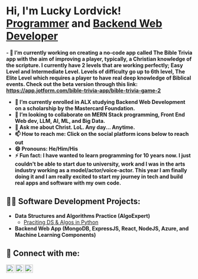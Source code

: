 <h1>Hi, I'm Lucky Lordvick! <br/><a href="https://github.com/LuckyLordvick">Programmer</a> and <a href="https://www.linkedin.com/in//luckylordvick/">Backend Web Developer</a></h1>

<b>- 🔭 I’m currently working on creating a no-code app called The Bible Trivia app with the aim of improving a player, typically, a Christian knowledge of the scripture. I currently have 2 levels that are working perfectly; Easy Level and Intermediate Level. Levels of difficulty go up to 6th level, **The Elite Level** which requires a player to have real deep knowledge of Biblical events. Check out the beta version through this link: https://app.jotform.com/bible-trivia-app/bible-trivia-game-2
- 🌱 I’m currently enrolled in ALX studying Backend Web Development on a scholarship by the Mastercard Foundation.
- 👯 I’m looking to collaborate on MERN Stack programming, Front End Web dev, LLM, AI, ML, and Big Data.
- 💬 Ask me about Christ. LoL. Any day... Anytime.
- 📫 How to reach me: Click on the social platform icons below to reach out
- 😄 Pronouns: He/Him/His
- ⚡ Fun fact: I have wanted to learn programming for 10 years now. I just couldn't be able to start due to university, work and I was in the arts industry working as a model/actor/voice-actor. This year I am finally doing it and I am really excited to start my journey in tech and build real apps and software with my own code.</b>

<h2>👨‍💻 Software Development Projects:</h2>

- <b>Data Structures and Algorithms Practice (AlgoExpert)</b>
  - [Praciting DS & Algos in Python](https://github.com/joshmadakor1/Algorithms-Practice)
- <b>Backend Web App (MongoDB, ExpressJS, React, NodeJS, Azure, and Machine Learning Components)</b>

<h2> 🤳 Connect with me:</h2>

[<img align="left" alt="LuckyLordvick | Twitter" width="22px" src="https://cdn.jsdelivr.net/npm/simple-icons@v3/icons/twitter.svg" />][twitter]
[<img align="left" alt="LuckyLordvick | LinkedIn" width="22px" src="https://cdn.jsdelivr.net/npm/simple-icons@v3/icons/linkedin.svg" />][linkedin]
[<img align="left" alt="LuckyLordvick | Instagram" width="22px" src="https://cdn.jsdelivr.net/npm/simple-icons@v3/icons/instagram.svg" />][instagram]

[twitter]: https://twitter.com/LuckyLordvick
[instagram]: https://www.instagram.com/LuckyLordvick/
[linkedin]: https://linkedin.com/in/Lucky-Lordvick

<!--
**LuckyLordvick/LuckyLordvick** is a ✨ _special_ ✨ repository because its `README.md` (this file) appears on your GitHub profile.
